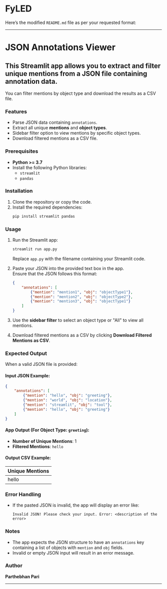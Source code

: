 # FyLED

Here’s the modified `README.md` file as per your requested format:

---

# JSON Annotations Viewer  
## This Streamlit app allows you to extract and filter unique mentions from a JSON file containing annotation data.  
You can filter mentions by object type and download the results as a CSV file.  

### Features  
- Parse JSON data containing `annotations`.  
- Extract all unique **mentions** and **object types**.  
- Sidebar filter option to view mentions by specific object types.  
- Download filtered mentions as a CSV file.  

### Prerequisites  
- **Python >= 3.7**  
- Install the following Python libraries:  
  - `streamlit`  
  - `pandas`  

### Installation  
1. Clone the repository or copy the code.  
2. Install the required dependencies:  
   ```bash  
   pip install streamlit pandas
   ```  

### Usage  
1. Run the Streamlit app:  
   ```bash  
   streamlit run app.py
   ```  
   Replace `app.py` with the filename containing your Streamlit code.  

2. Paste your JSON into the provided text box in the app.  
   Ensure that the JSON follows this format:  
   ```json  
   {
       "annotations": [
           {"mention": "mention1", "obj": "objectType1"},
           {"mention": "mention2", "obj": "objectType2"},
           {"mention": "mention3", "obj": "objectType1"}
       ]
   }
   ```  

3. Use the **sidebar filter** to select an object type or "All" to view all mentions.  

4. Download filtered mentions as a CSV by clicking **Download Filtered Mentions as CSV**.  

### Expected Output  
When a valid JSON file is provided:  

#### Input JSON Example:  
```json  
{
    "annotations": [
        {"mention": "hello", "obj": "greeting"},
        {"mention": "world", "obj": "location"},
        {"mention": "streamlit", "obj": "tool"},
        {"mention": "hello", "obj": "greeting"}
    ]
}
```  

#### App Output (For Object Type: `greeting`):  
- **Number of Unique Mentions**: 1  
- **Filtered Mentions**: `hello`  

#### Output CSV Example:  
| **Unique Mentions** |  
|----------------------|  
| hello                |  

### Error Handling  
- If the pasted JSON is invalid, the app will display an error like:  
  ```
  Invalid JSON! Please check your input. Error: <description of the error>
  ```  

### Notes  
- The app expects the JSON structure to have an `annotations` key containing a list of objects with `mention` and `obj` fields.  
- Invalid or empty JSON input will result in an error message.  

### Author  
**Parthebhan Pari**  

---  
